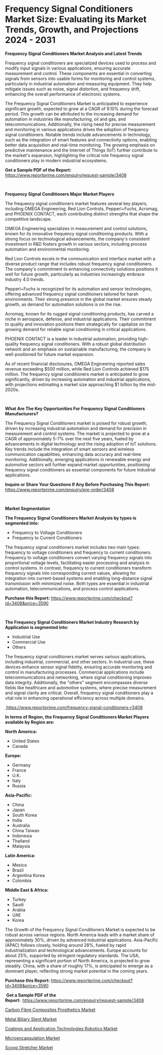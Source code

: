 <p><h1>Frequency Signal Conditioners Market Size: Evaluating its Market Trends, Growth, and Projections 2024 - 2031</h1></p><p><strong>Frequency Signal Conditioners Market Analysis and Latest Trends</strong></p>
<p><p>Frequency signal conditioners are specialized devices used to process and modify input signals in various applications, ensuring accurate measurement and control. These components are essential in converting signals from sensors into usable forms for monitoring and control systems, particularly in industrial automation and measuring equipment. They help mitigate issues such as noise, signal distortion, and frequency drift, enhancing the overall performance of electronic systems.</p><p>The Frequency Signal Conditioners Market is anticipated to experience significant growth, expected to grow at a CAGR of 9.10% during the forecast period. This growth can be attributed to the increasing demand for automation in industries like manufacturing, oil and gas, and telecommunications. Additionally, the rising need for precise measurement and monitoring in various applications drives the adoption of frequency signal conditioners. Notable trends include advancements in technology, such as the integration of smart features and connectivity options, enabling better data acquisition and real-time monitoring. The growing emphasis on predictive maintenance and the Internet of Things (IoT) further contribute to the market's expansion, highlighting the critical role frequency signal conditioners play in modern industrial ecosystems.</p></p>
<p><strong>Get a Sample PDF of the Report:&nbsp;</strong> <a href="https://www.reportprime.com/enquiry/request-sample/3408">https://www.reportprime.com/enquiry/request-sample/3408</a></p>
<p>&nbsp;</p>
<p><strong>Frequency Signal Conditioners Major Market Players</strong></p>
<p><p>The frequency signal conditioners market features several key players, including OMEGA Engineering, Red Lion Controls, Pepperl+Fuchs, Acromag, and PHOENIX CONTACT, each contributing distinct strengths that shape the competitive landscape.</p><p>OMEGA Engineering specializes in measurement and control solutions, known for its innovative frequency signal conditioning products. With a strong focus on technological advancements, the company's consistent investment in R&D fosters growth in various sectors, including process automation and environmental monitoring.</p><p>Red Lion Controls excels in the communication and interface market with a diverse product range that includes robust frequency signal conditioners. The company's commitment to enhancing connectivity solutions positions it well for future growth, particularly as industries increasingly embrace Industry 4.0 trends.</p><p>Pepperl+Fuchs is recognized for its automation and sensor technologies, offering advanced frequency signal conditioners tailored for harsh environments. Their strong presence in the global market ensures steady growth, as demand for automation solutions is on the rise.</p><p>Acromag, known for its rugged signal conditioning products, has carved a niche in aerospace, defense, and industrial applications. Their commitment to quality and innovation positions them strategically for capitalize on the growing demand for reliable signal conditioning in critical applications.</p><p>PHOENIX CONTACT is a leader in industrial automation, providing high-quality frequency signal conditioners. With a robust global distribution network and an emphasis on sustainable manufacturing, the company is well-positioned for future market expansion.</p><p>As of recent financial disclosures, OMEGA Engineering reported sales revenue exceeding $500 million, while Red Lion Controls achieved $175 million. The frequency signal conditioners market is anticipated to grow significantly, driven by increasing automation and industrial applications, with projections estimating a market size approaching $1 billion by the mid-2020s.</p></p>
<p>&nbsp;</p>
<p><strong>What Are The Key Opportunities For Frequency Signal Conditioners Manufacturers?</strong></p>
<p><p>The Frequency Signal Conditioners market is poised for robust growth, driven by increasing industrial automation and demand for precision in measurement and control systems. The market is projected to grow at a CAGR of approximately 5-7% over the next five years, fueled by advancements in digital technology and the rising adoption of IoT solutions. Key trends include the integration of smart sensors and wireless communication capabilities, enhancing data accuracy and real-time monitoring. Additionally, emerging applications in renewable energy and automotive sectors will further expand market opportunities, positioning frequency signal conditioners as essential components for future industrial applications.</p></p>
<p><strong>Inquire or Share Your Questions If Any Before Purchasing This Report:</strong> <a href="https://www.reportprime.com/enquiry/pre-order/3408">https://www.reportprime.com/enquiry/pre-order/3408</a></p>
<p>&nbsp;</p>
<p><strong>Market Segmentation</strong></p>
<p><strong>The Frequency Signal Conditioners Market Analysis by types is segmented into:</strong></p>
<p><ul><li>Frequency to Voltage Conditioners</li><li>Frequency to Current Conditioners</li></ul></p>
<p><p>The frequency signal conditioners market includes two main types: frequency to voltage conditioners and frequency to current conditioners. Frequency to voltage conditioners convert varying frequency signals into proportional voltage levels, facilitating easier processing and analysis in control systems. In contrast, frequency to current conditioners transform frequency signals into corresponding current values, allowing for integration into current-based systems and enabling long-distance signal transmission with minimized noise. Both types are essential in industrial automation, telecommunications, and process control applications.</p></p>
<p><strong>Purchase this Report:&nbsp;</strong><a href="https://www.reportprime.com/checkout?id=3408&price=3590">https://www.reportprime.com/checkout?id=3408&price=3590</a></p>
<p>&nbsp;</p>
<p><strong>The Frequency Signal Conditioners Market Industry Research by Application is segmented into:</strong></p>
<p><ul><li>Industrial Use</li><li>Commercial Use</li><li>Others</li></ul></p>
<p><p>The frequency signal conditioners market serves various applications, including industrial, commercial, and other sectors. In industrial use, these devices enhance sensor signal fidelity, ensuring accurate monitoring and control in manufacturing processes. Commercial applications include telecommunications and networking, where signal conditioning improves data integrity. Additionally, the "others" segment encompasses diverse fields like healthcare and automotive systems, where precise measurement and signal clarity are critical. Overall, frequency signal conditioners play a vital role in enhancing operational efficiency across multiple domains.</p></p>
<p><a href="https://www.reportprime.com/frequency-signal-conditioners-r3408">&nbsp;https://www.reportprime.com/frequency-signal-conditioners-r3408</a></p>
<p><strong>In terms of Region, the Frequency Signal Conditioners Market Players available by Region are:</strong></p>
<p>
    <p> <strong> North America: </strong>
        <ul>
            <li>United States</li>
            <li>Canada</li>
        </ul>
        </p> 
    <p> <strong> Europe: </strong>
        <ul>
            <li>Germany</li>
            <li>France</li>
            <li>U.K.</li>
            <li>Italy</li>
            <li>Russia</li>
        </ul>
        </p> 
    <p> <strong> Asia-Pacific: </strong>
        <ul>
            <li>China</li>
            <li>Japan</li>
            <li>South Korea</li>
            <li>India</li>
            <li>Australia</li>
            <li>China Taiwan</li>
            <li>Indonesia</li>
            <li>Thailand</li>
            <li>Malaysia</li>
        </ul>
        </p> 
    <p> <strong> Latin America: </strong>
        <ul>
            <li>Mexico</li>
            <li>Brazil</li>
            <li>Argentina Korea</li>
            <li>Colombia</li>
        </ul>
        </p> 
    <p> <strong> Middle East & Africa: </strong>
        <ul>
            <li>Turkey</li>
            <li>Saudi</li>
            <li>Arabia</li>
            <li>UAE</li>
            <li>Korea</li>
        </ul>
    </p>
    </p>
<p><p>The Growth of the Frequency Signal Conditioners Market is expected to be robust across various regions. North America leads with a market share of approximately 30%, driven by advanced industrial applications. Asia-Pacific (APAC) follows closely, holding around 28%, fueled by rapid industrialization and technological advancements. Europe accounts for about 25%, supported by stringent regulatory standards. The USA, representing a significant portion of North America, is projected to grow steadily. China, with a share of roughly 17%, is anticipated to emerge as a dominant player, reflecting strong market potential in the coming years.</p></p>
<p><strong>Purchase this Report: </strong><a href="https://www.reportprime.com/checkout?id=3408&price=3590">https://www.reportprime.com/checkout?id=3408&price=3590</a></p>
<p>&nbsp;<strong>Get a Sample PDF of the Report:&nbsp;&nbsp;</strong><a href="https://www.reportprime.com/enquiry/request-sample/3408">https://www.reportprime.com/enquiry/request-sample/3408</a></p>
<p><strong></strong></p>
<p><p><a href="https://issuu.com/reportprime-2/docs/carbon-fibre-composites-prosthetics_576a85ce60e0bc">Carbon Fibre Composites Prosthetics Market</a></p><p><a href="https://www.linkedin.com/pulse/metal-biliary-stent-market-size-segmentation-trends-growth-ueiae?trackingId=hDsS9VkoRmS9PYqJCPn6bw%3D%3D">Metal Biliary Stent Market</a></p><p><a href="https://issuu.com/reportprime-2/docs/coatings-and-application-technologi_72d7038411120a">Coatings and Application Technologies Robotics Market</a></p><p><a href="https://www.linkedin.com/pulse/microencapsulation-market-size-growth-industry-analysis-segmentation-d4bte?trackingId=wjCenczsTZuCK1a7CbUE4A%3D%3D">Microencapsulation Market</a></p><p><a href="https://www.linkedin.com/pulse/scoop-stretcher-market-outlook-complete-industry-analysis-o0mme?trackingId=HsW%2BzOUkQwWLqxfYL%2BioUw%3D%3D">Scoop Stretcher Market</a></p></p>